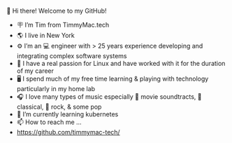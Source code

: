 👋 Hi there! Welcome to my GitHub!
- 🪧 I’m Tim from TimmyMac.tech
- 🌎 I live in New York
- ⚙️ I’m an 💻 engineer with > 25 years experience developing and integrating complex software systems
- 🐧 I have a real passion for Linux and have worked with it for the duration of my career
- 🖥️ I spend much of my free time learning & playing with technology particularly in my home lab
- 🎧 I love many types of music especially 🎥 movie soundtracts, 🎻 classical, 🎸 rock, & some pop
- 🌱 I’m currently learning kubernetes
- 📫 How to reach me ...
- https://github.com/timmymac-tech/

<!---
timmymac-tech/timmymac-tech is a ✨ special ✨ repository because its `README.md` (this file) appears on your GitHub profile.
You can click the Preview link to take a look at your changes.
--->
